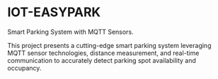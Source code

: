 # IOT-EASYPARK
Smart Parking System with MQTT Sensors.

This project presents a cutting-edge smart parking system leveraging MQTT sensor technologies, distance measurement, and real-time communication to accurately detect parking spot availability and occupancy.
